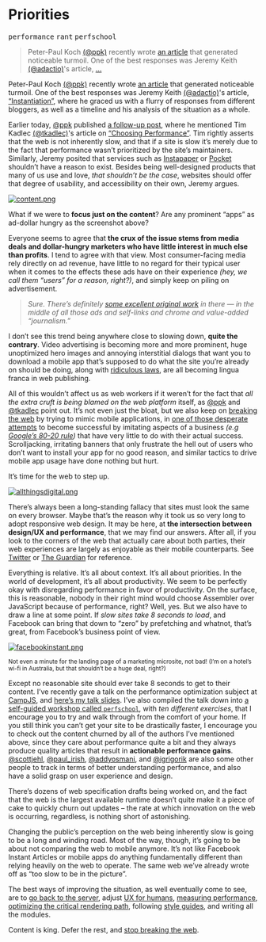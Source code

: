 <h1>Priorities</h1>

<p><kbd>performance</kbd> <kbd>rant</kbd> <kbd>perfschool</kbd></p>

<blockquote><p>Peter-Paul Koch <a href="https://twitter.com/ppk" target="_blank">(@ppk)</a> recently wrote <a href="http://www.quirksmode.org/blog/archives/2015/05/tools_dont_solv.html" target="_blank">an article</a> that generated noticeable turmoil. One of the best responses was Jeremy Keith <a href="https://twitter.com/adactio" target="_blank">(@adactio)</a>&apos;s article, <a href="https://adactio.com/journal/8956" target="_blank">&#x2026;</a></p></blockquote>

<div><p>Peter-Paul Koch <a href="https://twitter.com/ppk" target="_blank">(@ppk)</a> recently wrote <a href="http://www.quirksmode.org/blog/archives/2015/05/tools_dont_solv.html" target="_blank">an article</a> that generated noticeable turmoil. One of the best responses was Jeremy Keith <a href="https://twitter.com/adactio" target="_blank">(@adactio)</a>&apos;s article, <a href="https://adactio.com/journal/8956" target="_blank">&#x201C;Instantiation&#x201D;</a>, where he graced us with a flurry of responses from different bloggers, as well as a timeline and his analysis of the situation as a whole.</p></div>

<div></div>

<div><p>Earlier today, <a href="https://twitter.com/ppk" target="_blank">@ppk</a> published <a href="http://www.quirksmode.org/blog/archives/2015/05/web_vs_native_l.html" target="_blank">a follow-up post</a>, where he mentioned Tim Kadlec <a href="https://twitter.com/tkadlec" target="_blank">(@tkadlec)</a>&apos;s article on <a href="http://timkadlec.com/2015/05/choosing-performance/" target="_blank">&#x201C;Choosing Performance&#x201D;</a>. Tim rightly asserts that the web is not inherently slow, and that if a site is slow it&#x2019;s merely due to the fact that performance wasn&#x2019;t prioritized by the site&#x2019;s maintainers. Similarly, Jeremy posited that services such as <a href="https://www.instapaper.com/" target="_blank">Instapaper</a> or <a href="https://getpocket.com/" target="_blank">Pocket</a> shouldn&#x2019;t have a reason to exist. Besides being well-designed products that many of us use and love, <em>that shouldn&#x2019;t be the case</em>, websites should offer that degree of usability, and accessibility on their own, Jeremy argues.</p> <p><a href="https://www.flickr.com/photos/merlin/sets/72157622077100537/" target="_blank"><img src="https://i.imgur.com/1m1L4B5.jpg" alt="content.png"></a></p> <p>What if we were to <strong>focus just on the content</strong>? Are any prominent &#x201C;apps&#x201D; as ad-dollar hungry as the screenshot above?</p> <p>Everyone seems to agree that <strong>the crux of the issue stems from media deals and dollar-hungry marketers who have little interest in much else than profits</strong>. I tend to agree with that view. Most consumer-facing media rely directly on ad revenue, have little to no regard for their typical user when it comes to the effects these ads have on their experience <em>(hey, we call them &#x201C;users&#x201D; for a reason, right?)</em>, and simply keep on piling on advertisement.</p> <blockquote> <p><em>Sure. There&#x2019;s definitely <a href="https://www.flickr.com/photos/merlin/sets/72157622077100537/" target="_blank">some excellent original work</a> in there &#x2014; in the middle of all those ads and self-links and chrome and value-added &#x201C;journalism.&#x201D;</em></p> </blockquote> <p>I don&#x2019;t see this trend being anywhere close to slowing down, <strong>quite the contrary</strong>. Video advertising is becoming more and more prominent, huge unoptimized hero images and annoying interstitial dialogs that want you to download a mobile app that&#x2019;s supposed to do what the site you&#x2019;re already on should be doing, along with <a href="http://www.cookielaw.org/the-cookie-law/" target="_blank">ridiculous laws</a>, are all becoming lingua franca in web publishing.</p> <p>All of this wouldn&#x2019;t affect us as web workers if it weren&#x2019;t for the fact that <em>all the extra cruft is being blamed on the web platform</em> itself, as <a href="https://twitter.com/ppk" target="_blank">@ppk</a> and <a href="https://twitter.com/tkadlec" target="_blank">@tkadlec</a> point out. It&#x2019;s not even just the bloat, but we also keep on <a href="https://ponyfoo.com/articles/stop-breaking-the-web">breaking the web</a> by trying to mimic mobile applications, in <a href="http://demo.paper-leaf.com/alton/standard/" target="_blank">one of those desperate attempts</a> to become successful by imitating aspects of a business <em>(e.g <a href="http://www.wired.com/2013/08/innovate-or-die-why-googles-8020-rule-is-a-red-herring/" target="_blank">Google&#x2019;s 80-20 rule</a>)</em> that have very little to do with their actual success. Scrolljacking, irritating banners that only frustrate the hell out of users who don&#x2019;t want to install your app for no good reason, and similar tactics to drive mobile app usage have done nothing but hurt.</p> <p>It&#x2019;s time for the web to step up.</p></div>

<div><p><a href="https://www.flickr.com/photos/merlin/sets/72157622077100537/" target="_blank" aria-label="Noise-to-Noise Ratio - flickr.com"><img alt="allthingsdigital.png" class="" src="https://i.imgur.com/XgUVDQo.jpg"></a></p> <p>There&#x2019;s always been a long-standing fallacy that sites must look the same on every browser. Maybe that&#x2019;s the reason why it took us so very long to adopt responsive web design. It may be here, at <strong>the intersection between design/UX and performance</strong>, that we may find our answers. After all, if you look to the corners of the web that actually care about both parties, their web experiences are largely as enjoyable as their mobile counterparts. See <a href="https://ponyfoo.com/%22Twitter.com%22">Twitter</a> or <a href="http://www.theguardian.com/" target="_blank" aria-label="theguardian.com">The Guardian</a> for reference.</p> <p>Everything is relative. It&#x2019;s all about context. It&#x2019;s all about priorities. In the world of development, it&#x2019;s all about productivity. We seem to be perfectly okay with disregarding performance in favor of productivity. On the surface, this is reasonable, nobody in their right mind would choose Assembler over JavaScript because of performance, right? Well, yes. But we also have to draw a line at some point. If <em>slow sites take 8 seconds to load</em>, and Facebook can bring that down to &#x201C;zero&#x201D; by prefetching and whatnot, that&#x2019;s great, from Facebook&#x2019;s business point of view.</p> <p><a href="http://instantarticles.fb.com/" target="_blank" aria-label="Facebook &apos;Instant&apos; Articles"><img alt="facebookinstant.png" class="" src="https://i.imgur.com/GdeYiIe.png"></a></p> <p><sub>Not even a minute for the landing page of a marketing microsite, not bad! (I&#x2019;m on a hotel&#x2019;s wi-fi in Australia, but that shouldn&#x2019;t be a huge deal, right?)</sub></p> <p>Except no reasonable site should ever take 8 seconds to get to their content. I&#x2019;ve recently gave a talk on the performance optimization subject at <a href="http://v.campjs.com/#high-performance" target="_blank" aria-label="CampJS V">CampJS</a>, and <a href="https://speakerdeck.com/bevacqua/high-performance-in-the-critical-path" target="_blank" aria-label="High Performance in the Critical Path">here&#x2019;s my talk slides</a>. I&#x2019;ve also compiled the talk down into <a href="https://github.com/bevacqua/perfschool" target="_blank" aria-label="bevacqua/perfschool on GitHub">a self-guided workshop called <code class="md-code md-code-inline">perfschool</code></a>, with <em>ten different exercises</em>, that I encourage you to try and walk through from the comfort of your home. If you still think you can&#x2019;t get your site to be drastically faster, I encourage you to check out the content churned by all of the authors I&#x2019;ve mentioned above, since they care about performance quite a bit and they always produce quality articles that result in <strong>actionable performance gains</strong>. <a href="https://twitter.com/scottjehl" target="_blank" aria-label="Scott Jehl on Twitter">@scottjehl</a>, <a href="https://twitter.com/paul_irish" target="_blank" aria-label="Paul Irish on Twitter">@paul_irish</a>, <a href="https://twitter.com/addyosmani" target="_blank" aria-label="Addy Osmani on Twitter">@addyosmani</a>, and <a href="https://twitter.com/igrigorik" target="_blank" aria-label="Ilya Grigorik on Twitter">@igrigorik</a> are also some other people to track in terms of better understanding performance, and also have a solid grasp on user experience and design.</p> <p>There&#x2019;s dozens of web specification drafts being worked on, and the fact that the web is the largest available runtime doesn&#x2019;t quite make it a piece of cake to quickly churn out updates &#x2013; the rate at which innovation on the web is occurring, regardless, is nothing short of astonishing.</p> <p>Changing the public&#x2019;s perception on the web being inherently slow is going to be a long and winding road. Most of the way, though, it&#x2019;s going to be about not comparing the web to mobile anymore. It&#x2019;s not like Facebook Instant Articles or mobile apps do anything fundamentally different than relying heavily on the web to operate. The same web we&#x2019;ve already wrote off as &#x201C;too slow to be in the picture&#x201D;.</p> <p>The best ways of improving the situation, as well eventually come to see, are to <a href="https://ponyfoo.com/articles/server-first-apps" aria-label="Server-First Apps on Pony Foo">go back to the server</a>, adjust <a href="https://ponyfoo.com/articles/adjusting-ux-for-humans" aria-label="Adjusting UX for humans on Pony Foo">UX for humans</a>, <a href="https://ponyfoo.com/articles/measure-optimize-automate" aria-label="Measure, Optimize, Automate on Pony Foo">measuring performance</a>, <a href="https://ponyfoo.com/articles/critical-path-performance-optimization" aria-label="Critical Path Performance Optimization on Pony Foo">optimizing the critical rendering path</a>, following <a href="https://github.com/bevacqua/js" target="_blank" aria-label="bevacqua/js JavaScript Quality Guide on GitHub">style guides</a>, and writing all the modules.</p> <p>Content is king. Defer the rest, and <a href="https://ponyfoo.com/articles/stop-breaking-the-web" aria-label="Stop Breaking the Web on Pony Foo">stop breaking the web</a>.</p></div>
